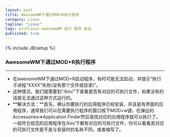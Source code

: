 ```yaml
---
layout: post                                                                                                                                                            
title: AwesomeWM下通过MOD+R执行程序
category: Linux
tagline: "Linux"
tags: archlinux awesomeWM 执行 程序 启动
published: true
---
```

{% include JB/setup %}
### AwesomeWM下通过MOD+R执行程序
---
- 在awesomeWM下通过MOD+R启动程序，有时可能无法启动，并提示“执行子进程“XXXX”失败(没有那个文件或目录)”。<!-- excerpt -->
- 这种情况，我们就需要到"/bin/"下查看是否有对应的可执行文件，如果没有的话就无法通过这种方式运行的。
- **解决方法：**首先，确认你要执行的应用程序已经安装，并且是有界面的应用程序，通常我们可以在需要执行程序的窗口按下MOD+w键，在弹出的Accessories=>Application Finder然后查找对应的应用程序就可以执行了。一般符合规范的应用程序在/bin/下都有对应的可执行文件，你可以看看其对应的可执行文件是不是与安装时的名称不同，或者缩写了。


